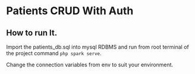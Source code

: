 # Patients CRUD With Auth

## How to run It.

Import the patients_db.sql into mysql RDBMS and run from root terminal of the project command `php spark serve`.

Change the connection variables from env to suit your environment.
